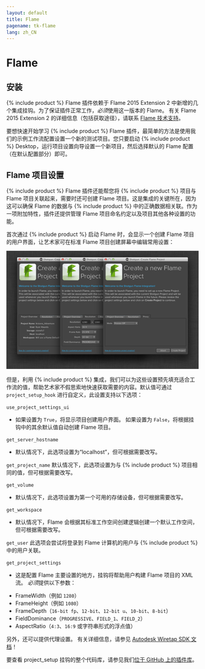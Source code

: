 ```yaml
---
layout: default
title: Flame
pagename: tk-flame
lang: zh_CN
---
```


# Flame

## 安装

{% include product %} Flame 插件依赖于 Flame 2015 Extension 2 中新增的几个集成挂钩。为了保证插件正常工作，*必须*使用这一版本的 Flame。  有关 Flame 2015 Extension 2 的详细信息（包括获取途径），请联系 [Flame 技术支持](http://knowledge.autodesk.com/zh-hans/search-result/caas/sfdcarticles/sfdcarticles/Contacting-Autodesk-Flame-or-Smoke-Customer-Support.html)。

要想快速开始学习 {% include product %} Flame 插件，最简单的方法是使用我们的示例工作流配置设置一个新的测试项目。您只要启动 {% include product %} Desktop，运行项目设置向导设置一个新项目，然后选择默认的 Flame 配置（在默认配置部分）即可。

## Flame 项目设置

{% include product %} Flame 插件还能帮您将 {% include product %} 项目与 Flame 项目关联起来，需要时还可创建 Flame 项目。这是集成的关键所在，因为这可以确保 Flame 的数据与 {% include product %} 中的正确数据相关联。作为一项附加特性，插件还提供管理 Flame 项目命名约定以及项目其他各种设置的功能。

首次通过 {% include product %} 启动 Flame 时，会显示一个创建 Flame 项目的用户界面，让艺术家可在标准 Flame 项目创建屏幕中编辑常用设置：

![项目](../images/engines/flame_project.png)

但是，利用 {% include product %} 集成，我们可以为这些设置预先填充适合工作流的值，帮助艺术家不假思索地快速获取需要的内容。默认值可通过 `project_setup_hook` 进行自定义，此设置支持以下选项：

`use_project_settings_ui`
- 如果设置为 `True`，将显示项目创建用户界面。  如果设置为 `False`，将根据挂钩中的其余默认值自动创建 Flame 项目。

`get_server_hostname`
- 默认情况下，此选项设置为“localhost”，但可根据需要改写。

`get_project_name`
默认情况下，此选项设置为与 {% include product %} 项目相同的值，但可根据需要改写。

`get_volume`
- 默认情况下，此选项设置为第一个可用的存储设备，但可根据需要改写。

`get_workspace`
- 默认情况下，Flame 会根据其标准工作空间创建逻辑创建一个默认工作空间，但可根据需要改写。

`get_user`
此选项会尝试将登录到 Flame 计算机的用户与 {% include product %} 中的用户关联。

`get_project_settings`
- 这是配置 Flame 主要设置的地方，挂钩将帮助用户构建 Flame 项目的 XML 流。  *必须*提供以下参数：

* FrameWidth（例如 `1280`）
* FrameHeight（例如 `1080`）
* FrameDepth（`16-bit fp`、`12-bit`、`12-bit u`、`10-bit`、`8-bit`）
* FieldDominance（`PROGRESSIVE`、`FIELD_1`、`FIELD_2`）
* AspectRatio（`4:3`、`16:9` 或字符串形式的浮点值）

另外，还可以提供代理设置。  有关详细信息，请参见 [Autodesk Wiretap SDK 文档](http://usa.autodesk.com/adsk/servlet/index?siteID=123112&id=7478536)！

要查看 project_setup 挂钩的整个代码库，请参见我们[位于 GitHub 上的插件库](https://github.com/shotgunsoftware/tk-flame/blob/master/hooks/project_startup.py)。

